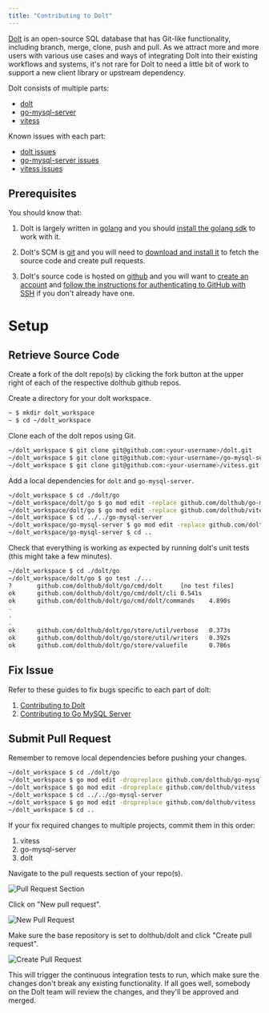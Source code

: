 ```yaml
---
title: "Contributing to Dolt"
---
```


[Dolt](https://doltdb.com) is an open-source SQL database that has Git-like
functionality, including branch, merge, clone, push and pull. As we attract
more and more users with various use cases and ways of integrating Dolt into
their existing workflows and systems, it's not rare for Dolt to need a little
bit of work to support a new client library or upstream dependency. 

Dolt consists of multiple parts:
- [dolt](https://github.com/dolthub/dolt)
- [go-mysql-server](https://github.com/dolthub/go-mysql-server)
- [vitess](https://github.com/dolthub/vitess)

Known issues with each part:
- [dolt issues](https://github.com/dolthub/dolt/issues)
- [go-mysql-server issues](https://github.com/dolthub/go-mysql-server/issues)
- [vitess issues](https://github.com/dolthub/vitess/issues)
	
## Prerequisites
You should know that:
1. Dolt is largely written in [golang](https://golang.org/) and
   you should [install the golang sdk](https://golang.org/dl/) to work with it.

2. Dolt's SCM is [git](https://www.git-scm.com) and you will need to [download
   and install it](https://git-scm.com/downloads) to fetch the source code and
   create pull requests.

3. Dolt's source code is hosted on [github](https://www.github.com) and you
   will want to [create an account](https://github.com/signup) and [follow the
   instructions for authenticating to GitHub with
   SSH](https://docs.github.com/en/github/authenticating-to-github/connecting-to-github-with-ssh)
   if you don't already have one.

# Setup
## Retrieve Source Code
Create a fork of the dolt repo(s) by clicking the fork button at the upper
right of each of the respective dolthub github repos.

Create a directory for your dolt workspace.
```bash
~ $ mkdir dolt_workspace
~ $ cd ~/dolt_workspace
```

Clone each of the dolt repos using Git.
```bash
~/dolt_workspace $ git clone git@github.com:<your-username>/dolt.git
~/dolt_workspace $ git clone git@github.com:<your-username>/go-mysql-server.git
~/dolt_workspace $ git clone git@github.com:<your-username>/vitess.git
```

Add a local dependencies for `dolt` and `go-mysql-server`.
```bash
~/dolt_workspace $ cd ./dolt/go
~/dolt_workspace/dolt/go $ go mod edit -replace github.com/dolthub/go-mysql-server=../../go-mysql-server
~/dolt_workspace/dolt/go $ go mod edit -replace github.com/dolthub/vitess=../../vitess
~/dolt_workspace $ cd ../../go-mysql-server
~/dolt_workspace/go-mysql-server $ go mod edit -replace github.com/dolthub/vitess=../vitess
~/dolt_workspace/go-mysql-server $ cd ..
```

Check that everything is working as expected by running dolt's unit tests
(this might take a few minutes).
```bash
~/dolt_workspace $ cd ./dolt/go
~/dolt_workspace/dolt/go $ go test ./...
?       github.com/dolthub/dolt/go/cmd/dolt     [no test files]
ok      github.com/dolthub/dolt/go/cmd/dolt/cli 0.541s
ok      github.com/dolthub/dolt/go/cmd/dolt/commands    4.890s
.
.
.
ok      github.com/dolthub/dolt/go/store/util/verbose   0.373s
ok      github.com/dolthub/dolt/go/store/util/writers   0.392s
ok      github.com/dolthub/dolt/go/store/valuefile      0.786s
```

## Fix Issue
Refer to these guides to fix bugs specific to each part of dolt:
1. [Contributing to Dolt](./contributing/dolt)
2. [Contributing to Go MySQL Server](./contributing/go-mysql-server)

## Submit Pull Request
Remember to remove local dependencies before pushing your changes.
```bash
~/dolt_workspace $ cd ./dolt/go
~/dolt_workspace $ go mod edit -dropreplace github.com/dolthub/go-mysql-server
~/dolt_workspace $ go mod edit -dropreplace github.com/dolthub/vitess
~/dolt_workspace $ cd ../../go-mysql-server
~/dolt_workspace $ go mod edit -dropreplace github.com/dolthub/vitess
~/dolt_workspace $ cd ..
```

If your fix required changes to multiple projects, commit them in this order:
1. vitess
2. go-mysql-server
3. dolt

Navigate to the pull requests section of your repo(s).

![Pull Request Section](../../.gitbook/assets/pr_section.png)

Click on "New pull request".

![New Pull Request](../../.gitbook/assets/new_pr.png)

Make sure the base repository is set to dolthub/dolt and click "Create pull request".

![Create Pull Request](../../.gitbook/assets/create_pr.png)

This will trigger the continuous integration tests to run, which make sure the changes
don't break any existing functionality. If all goes well, somebody on the Dolt team
will review the changes, and they'll be approved and merged.
